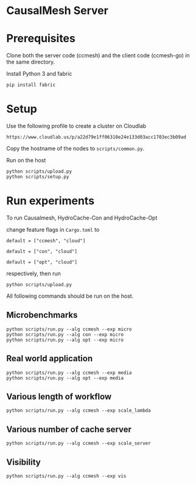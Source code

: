 # CausalMesh Server

# Prerequisites
Clone both the server code (ccmesh) and the client code (ccmesh-go) in the same directory.

Install Python 3 and fabric
```
pip install fabric
```

# Setup
Use the following profile to create a cluster on Cloudlab
```
https://www.cloudlab.us/p/a22d79e1ff06310e24e133d03acc1703ec3b09ad
```

Copy the hostname of the nodes to `scripts/common.py`.

Run on the host
```
python scripts/upload.py
python scripts/setup.py
```

# Run experiments
To run Causalmesh, HydroCache-Con and HydroCache-Opt

change feature flags in `Cargo.toml` to
```
default = ["ccmesh", "cloud"]
```
```
default = ["con", "cloud"]
```
```
default = ["opt", "cloud"]
```
respectively, then run
```
python scripts/upload.py
```

All following commands should be run on the host.

## Microbenchmarks
```
python scripts/run.py --alg ccmesh --exp micro
python scripts/run.py --alg con --exp micro
python scripts/run.py --alg opt --exp micro
```

## Real world application
```
python scripts/run.py --alg ccmesh --exp media
python scripts/run.py --alg opt --exp media
```

## Various length of workflow
```
python scripts/run.py --alg ccmesh --exp scale_lambda
```

## Various number of cache server
```
python scripts/run.py --alg ccmesh --exp scale_server
```

## Visibility
```
python scripts/run.py --alg ccmesh --exp vis
```